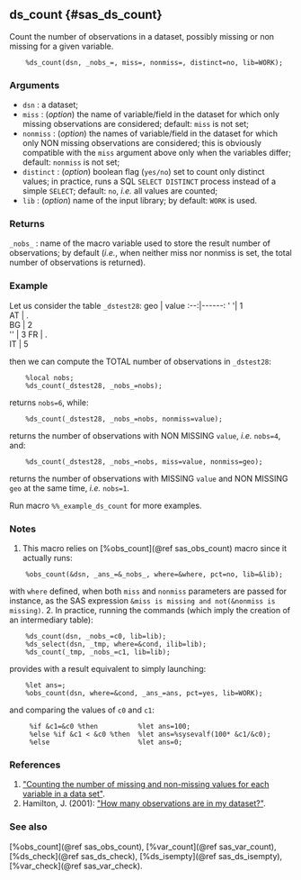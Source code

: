## ds_count {#sas_ds_count}
Count the number of observations in a dataset, possibly missing or non missing for a given 
variable.

~~~sas
	%ds_count(dsn, _nobs_=, miss=, nonmiss=, distinct=no, lib=WORK);
~~~

### Arguments
* `dsn` : a dataset;
* `miss` : (_option_) the name of variable/field in the dataset for which only missing
	observations are considered; default: `miss` is not set;
* `nonmiss` : (_option_) the names of variable/field in the dataset for which only NON 
	missing observations are considered; this is obviously compatible with the `miss` 
	argument above only when the variables differ; default: `nonmiss` is not set;
* `distinct` : (_option_) boolean flag (`yes/no`) set to count only distinct values; in practice, 
	runs a SQL `SELECT DISTINCT` process instead of a simple `SELECT`; default: `no`, _i.e._ all 
	values are counted;
* `lib` : (_option_) name of the input library; by default: `WORK` is used.

### Returns
`_nobs_` : name of the macro variable used to store the result number of observations; 
	by default (_i.e._, when neither miss nor nonmiss is set, the total number of 
	observations is returned).

### Example
Let us consider the table `_dstest28`:
geo | value 
:--:|------:
 ' '|  1    
 AT |  .  
 BG |  2  
 '' |  3 
 FR |  .  
 IT |  5 

then we can compute the TOTAL number of observations in `_dstest28`:

~~~sas
	%local nobs;
	%ds_count(_dstest28, _nobs_=nobs);
~~~
returns `nobs=6`, while:

~~~sas
	%ds_count(_dstest28, _nobs_=nobs, nonmiss=value);
~~~
returns the number of observations with NON MISSING `value`, _i.e._ `nobs=4`, and:

~~~sas
	%ds_count(_dstest28, _nobs_=nobs, miss=value, nonmiss=geo);
~~~
returns the number of observations with MISSING `value` and NON MISSING `geo` at the same 
time, _i.e._ `nobs=1`.

Run macro `%%_example_ds_count` for more examples.

### Notes
1. This macro relies on [%obs_count](@ref sas_obs_count) macro since it actually runs:

~~~sas
	%obs_count(&dsn, _ans_=&_nobs_, where=&where, pct=no, lib=&lib);
~~~
with `where` defined, when both `miss` and `nonmiss` parameters are passed for instance,
as the SAS expression `&miss is missing and not(&nonmiss is missing)`.
2. In practice, running the commands (which imply the creation of an intermediary table):

 ~~~sas
	 %ds_count(dsn, _nobs_=c0, lib=lib);
	 %ds_select(dsn, _tmp, where=&cond, ilib=lib);
	 %ds_count(_tmp, _nobs_=c1, lib=lib);
~~~
provides with a result equivalent to simply launching:
	
~~~sas
	%let ans=;
	%obs_count(dsn, where=&cond, _ans_=ans, pct=yes, lib=WORK);
~~~
and comparing the values of `c0` and `c1`:

~~~sas
	 %if &c1=&c0 %then 			%let ans=100;
	 %else %if &c1 < &c0 %then 	%let ans=%sysevalf(100* &c1/&c0);
	 %else						%let ans=0;
~~~

### References
1. ["Counting the number of missing and non-missing values for each variable in a data set"](<http://support.sas.com/kb/44/124.html>).
2. Hamilton, J. (2001): ["How many observations are in my dataset?"](http://www2.sas.com/proceedings/sugi26/p095-26.pdf).

### See also
[%obs_count](@ref sas_obs_count), [%var_count](@ref sas_var_count), [%ds_check](@ref sas_ds_check), 
[%ds_isempty](@ref sas_ds_isempty), [%var_check](@ref sas_var_check).
